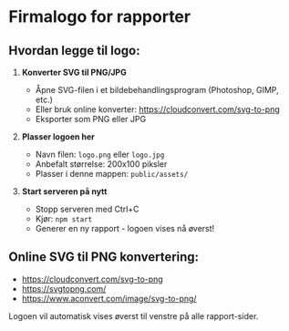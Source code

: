 # Firmalogo for rapporter

## Hvordan legge til logo:

1. **Konverter SVG til PNG/JPG**
   - Åpne SVG-filen i et bildebehandlingsprogram (Photoshop, GIMP, etc.)
   - Eller bruk online konverter: https://cloudconvert.com/svg-to-png
   - Eksporter som PNG eller JPG

2. **Plasser logoen her**
   - Navn filen: `logo.png` eller `logo.jpg`
   - Anbefalt størrelse: 200x100 piksler
   - Plasser i denne mappen: `public/assets/`

3. **Start serveren på nytt**
   - Stopp serveren med Ctrl+C
   - Kjør: `npm start`
   - Generer en ny rapport - logoen vises nå øverst!

## Online SVG til PNG konvertering:
- https://cloudconvert.com/svg-to-png
- https://svgtopng.com/
- https://www.aconvert.com/image/svg-to-png/

Logoen vil automatisk vises øverst til venstre på alle rapport-sider.
